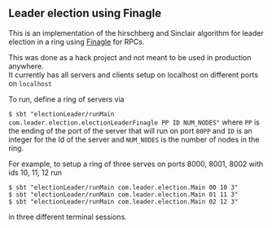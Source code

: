 ## Leader election using Finagle

This is an implementation of the hirschberg and Sinclair algorithm for
leader election in a ring using [Finagle](https://twitter.github.io/finagle/) for RPCs.  

This was done as a hack project and not meant to be used in production anywhere.  
It currently has all servers and clients setup on localhost on different ports on `localhost`

To run, define a ring of servers via

`$ sbt "electionLeader/runMain com.leader.election.electionLeaderFinagle PP ID NUM_NODES"`
where `PP` is the ending of the port of the server that will run on port `80PP` and `ID` is an integer for
the Id of the server and `NUM_NODES` is the number of nodes in the ring. 

For example, to setup a ring of three serves on ports 8000, 8001, 8002 with ids 10, 11, 12 run

```
$ sbt "electionLeader/runMain com.leader.election.Main 00 10 3"
$ sbt "electionLeader/runMain com.leader.election.Main 01 11 3"
$ sbt "electionLeader/runMain com.leader.election.Main 02 12 3"
```
in three different terminal sessions.  

